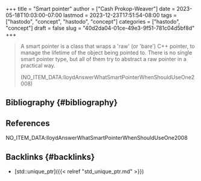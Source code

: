 +++
title = "Smart pointer"
author = ["Cash Prokop-Weaver"]
date = 2023-05-18T10:03:00-07:00
lastmod = 2023-12-23T17:51:54-08:00
tags = ["hastodo", "concept", "hastodo", "concept"]
categories = ["hastodo", "concept"]
draft = false
slug = "40d2da04-01ce-49e3-9f51-781c04d5bf8d"
+++

> A smart pointer is a class that wraps a 'raw' (or 'bare') C++ pointer, to manage the lifetime of the object being pointed to. There is no single smart pointer type, but all of them try to abstract a raw pointer in a practical way.
>
> (NO_ITEM_DATA:lloydAnswerWhatSmartPointerWhenShouldUseOne2008)


## Bibliography {#bibliography}

## References

<style>.csl-entry{text-indent: -1.5em; margin-left: 1.5em;}</style><div class="csl-bib-body">
  <div class="csl-entry">NO_ITEM_DATA:lloydAnswerWhatSmartPointerWhenShouldUseOne2008</div>
</div>



## Backlinks {#backlinks}

-   [std::unique_ptr]({{< relref "std_unique_ptr.md" >}})
